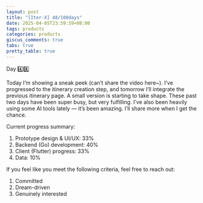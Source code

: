 ```yaml
---
layout: post
title: "[Iter-X] 48/100days"
date: 2025-04-05T23:59:59+08:00
tags: products
categories: products
giscus_comments: true
tabs: true
pretty_table: true
---
```


Day 4️⃣8️⃣

Today I’m showing a sneak peek (can’t share the video here~). I’ve progressed to the itinerary creation step, and tomorrow I’ll integrate the previous itinerary page. A small version is starting to take shape. These past two days have been super busy, but very fulfilling. I’ve also been heavily using some AI tools lately — it’s been amazing. I’ll share more when I get the chance.

Current progress summary:

1. Prototype design & UI/UX: 33%
2. Backend (Go) development: 40%
3. Client (Flutter) progress: 33%
4. Data: 10%

If you feel like you meet the following criteria, feel free to reach out:

1. Committed
2. Dream-driven
3. Genuinely interested
